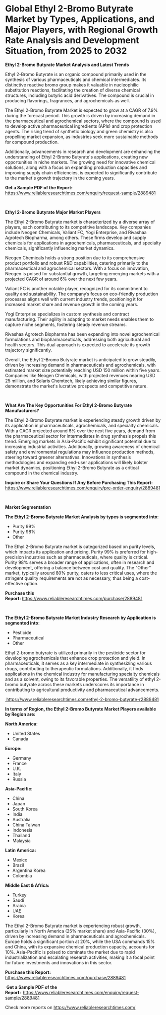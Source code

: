 <p><h1>Global Ethyl 2-Bromo Butyrate Market by Types, Applications, and Major Players, with Regional Growth Rate Analysis and Development Situation, from 2025 to 2032</h1></p><p><strong>Ethyl 2-Bromo Butyrate Market Analysis and Latest Trends</strong></p>
<p><p>Ethyl 2-Bromo Butyrate is an organic compound primarily used in the synthesis of various pharmaceuticals and chemical intermediates. Its distinctive reactive bromo group makes it valuable in nucleophilic substitution reactions, facilitating the creation of diverse chemical structures, including butyric acid derivatives. The compound is crucial in producing flavorings, fragrances, and agrochemicals as well.</p><p>The Ethyl 2-Bromo Butyrate Market is expected to grow at a CAGR of 7.9% during the forecast period. This growth is driven by increasing demand in the pharmaceutical and agrochemical sectors, where the compound is used to develop active pharmaceutical ingredients (APIs) and crop protection agents. The rising trend of synthetic biology and green chemistry is also propelling market expansion, as industries seek more sustainable methods for compound production.</p><p>Additionally, advancements in research and development are enhancing the understanding of Ethyl 2-Bromo Butyrate's applications, creating new opportunities in niche markets. The growing need for innovative chemical solutions, along with a focus on expanding production capacities and improving supply chain efficiencies, is expected to significantly contribute to the market's growth trajectory in the coming years.</p></p>
<p><strong>Get a Sample PDF of the Report:&nbsp;</strong> <a href="https://www.reliableresearchtimes.com/enquiry/request-sample/2889481?utm_campaign=2934&utm_medium=2&utm_source=Github&utm_content=ia&utm_term=14032025&utm_id=ethyl-2-bromo-butyrate">https://www.reliableresearchtimes.com/enquiry/request-sample/2889481</a></p>
<p>&nbsp;</p>
<p><strong>Ethyl 2-Bromo Butyrate Major Market Players</strong></p>
<p><p>The Ethyl 2-Bromo Butyrate market is characterized by a diverse array of players, each contributing to its competitive landscape. Key companies include Neogen Chemicals, Valiant FC, Yogi Enterprise, and Rivashaa Agrotech Biopharma, among others. These firms develop and supply chemicals for applications in agrochemicals, pharmaceuticals, and specialty chemicals, significantly influencing market dynamics.</p><p>Neogen Chemicals holds a strong position due to its comprehensive product portfolio and robust R&D capabilities, catering primarily to the pharmaceutical and agrochemical sectors. With a focus on innovation, Neogen is poised for substantial growth, targeting emerging markets with a projected CAGR of around 6% over the next few years.</p><p>Valiant FC is another notable player, recognized for its commitment to quality and sustainability. The company’s focus on eco-friendly production processes aligns well with current industry trends, positioning it for increased market share and revenue growth in the coming years.</p><p>Yogi Enterprise specializes in custom synthesis and contract manufacturing. Their agility in adapting to market needs enables them to capture niche segments, fostering steady revenue streams.</p><p>Rivashaa Agrotech Biopharma has been expanding into novel agrochemical formulations and biopharmaceuticals, addressing both agricultural and health sectors. This dual approach is expected to accelerate its growth trajectory significantly.</p><p>Overall, the Ethyl 2-Bromo Butyrate market is anticipated to grow steadily, driven by increasing demand in pharmaceuticals and agrochemicals, with estimated market size potentially reaching USD 150 million within five years. Companies like Neogen Chemicals, with projected revenues nearing USD 25 million, and Solaris Chemtech, likely achieving similar figures, demonstrate the market's lucrative prospects and competitive nature.</p></p>
<p>&nbsp;</p>
<p><strong>What Are The Key Opportunities For Ethyl 2-Bromo Butyrate Manufacturers?</strong></p>
<p><p>The Ethyl 2-Bromo Butyrate market is experiencing steady growth driven by its application in pharmaceuticals, agrochemicals, and specialty chemicals. With a CAGR projected around 6% over the next five years, demand from the pharmaceutical sector for intermediates in drug synthesis propels this trend. Emerging markets in Asia-Pacific exhibit significant potential due to increasing industrial activities. Additionally, growing awareness of chemical safety and environmental regulations may influence production methods, steering toward greener alternatives. Innovations in synthesis methodologies and expanding end-user applications will likely bolster market dynamics, positioning Ethyl 2-Bromo Butyrate as a critical compound in the chemical industry.</p></p>
<p><strong>Inquire or Share Your Questions If Any Before Purchasing This Report:</strong> <a href="https://www.reliableresearchtimes.com/enquiry/pre-order-enquiry/2889481?utm_campaign=2934&utm_medium=2&utm_source=Github&utm_content=ia&utm_term=14032025&utm_id=ethyl-2-bromo-butyrate">https://www.reliableresearchtimes.com/enquiry/pre-order-enquiry/2889481</a></p>
<p>&nbsp;</p>
<p><strong>Market Segmentation</strong></p>
<p><strong>The Ethyl 2-Bromo Butyrate Market Analysis by types is segmented into:</strong></p>
<p><ul><li>Purity 99%</li><li>Purity 98%</li><li>Other</li></ul></p>
<p><p>The Ethyl 2-Bromo Butyrate market is categorized based on purity levels, which impacts its application and pricing. Purity 99% is preferred for high-precision industries such as pharmaceuticals, where quality is critical. Purity 98% serves a broader range of applications, often in research and development, offering a balance between cost and quality. The "Other" market, typically around 80% purity, caters to less critical uses, where the stringent quality requirements are not as necessary, thus being a cost-effective option.</p></p>
<p><strong>Purchase this Report:&nbsp;</strong><a href="https://www.reliableresearchtimes.com/purchase/2889481?utm_campaign=2934&utm_medium=2&utm_source=Github&utm_content=ia&utm_term=14032025&utm_id=ethyl-2-bromo-butyrate">https://www.reliableresearchtimes.com/purchase/2889481</a></p>
<p>&nbsp;</p>
<p><strong>The Ethyl 2-Bromo Butyrate Market Industry Research by Application is segmented into:</strong></p>
<p><ul><li>Pesticide</li><li>Pharmaceutical</li><li>Other</li></ul></p>
<p><p>Ethyl 2-bromo butyrate is utilized primarily in the pesticide sector for developing agrochemicals that enhance crop protection and yield. In pharmaceuticals, it serves as a key intermediate in synthesizing various drugs, contributing to therapeutic formulations. Additionally, it finds applications in the chemical industry for manufacturing specialty chemicals and as a solvent, owing to its favorable properties. The versatility of ethyl 2-bromo butyrate across these markets underscores its importance in contributing to agricultural productivity and pharmaceutical advancements.</p></p>
<p><a href="https://www.reliableresearchtimes.com/ethyl-2-bromo-butyrate-r2889481?utm_campaign=2934&utm_medium=2&utm_source=Github&utm_content=ia&utm_term=14032025&utm_id=ethyl-2-bromo-butyrate">&nbsp;https://www.reliableresearchtimes.com/ethyl-2-bromo-butyrate-r2889481</a></p>
<p><strong>In terms of Region, the Ethyl 2-Bromo Butyrate Market Players available by Region are:</strong></p>
<p>
    <p> <strong> North America: </strong>
        <ul>
            <li>United States</li>
            <li>Canada</li>
        </ul>
        </p> 
    <p> <strong> Europe: </strong>
        <ul>
            <li>Germany</li>
            <li>France</li>
            <li>U.K.</li>
            <li>Italy</li>
            <li>Russia</li>
        </ul>
        </p> 
    <p> <strong> Asia-Pacific: </strong>
        <ul>
            <li>China</li>
            <li>Japan</li>
            <li>South Korea</li>
            <li>India</li>
            <li>Australia</li>
            <li>China Taiwan</li>
            <li>Indonesia</li>
            <li>Thailand</li>
            <li>Malaysia</li>
        </ul>
        </p> 
    <p> <strong> Latin America: </strong>
        <ul>
            <li>Mexico</li>
            <li>Brazil</li>
            <li>Argentina Korea</li>
            <li>Colombia</li>
        </ul>
        </p> 
    <p> <strong> Middle East & Africa: </strong>
        <ul>
            <li>Turkey</li>
            <li>Saudi</li>
            <li>Arabia</li>
            <li>UAE</li>
            <li>Korea</li>
        </ul>
    </p>
    </p>
<p><p>The Ethyl 2-Bromo Butyrate market is experiencing robust growth, particularly in North America (25% market share) and Asia-Pacific (30%), driven by increasing demand in pharmaceuticals and agrochemicals. Europe holds a significant portion at 20%, while the USA commands 15% and China, with its expansive chemical production capacity, accounts for 10%. Asia-Pacific is poised to dominate the market due to rapid industrialization and escalating research activities, making it a focal point for future investments and innovations in this sector.</p></p>
<p><strong>Purchase this Report: </strong><a href="https://www.reliableresearchtimes.com/purchase/2889481?utm_campaign=2934&utm_medium=2&utm_source=Github&utm_content=ia&utm_term=14032025&utm_id=ethyl-2-bromo-butyrate">https://www.reliableresearchtimes.com/purchase/2889481</a></p>
<p>&nbsp;<strong>Get a Sample PDF of the Report:&nbsp;&nbsp;</strong><a href="https://www.reliableresearchtimes.com/enquiry/request-sample/2889481?utm_campaign=2934&utm_medium=2&utm_source=Github&utm_content=ia&utm_term=14032025&utm_id=ethyl-2-bromo-butyrate">https://www.reliableresearchtimes.com/enquiry/request-sample/2889481</a></p>
<p><strong></strong></p>
<p>Check more reports on <a href="https://www.reliableresearchtimes.com/?utm_campaign=2934&utm_medium=2&utm_source=Github&utm_content=ia&utm_term=14032025&utm_id=ethyl-2-bromo-butyrate">https://www.reliableresearchtimes.com/</a></p>